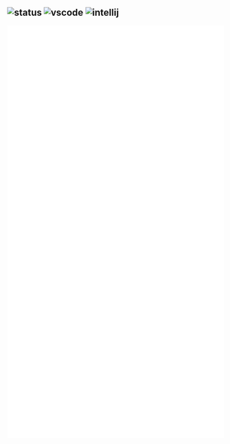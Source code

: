 ![status](https://api.statusbadges.me/badge/status/176052440070750210) ![vscode](https://api.statusbadges.me/badge/vscode/176052440070750210) ![intellij](https://api.statusbadges.me/badge/intellij/176052440070750210)
---
![Metrics](https://github.com/LeWarpy/LeWarpy/blob/main/github-metrics.svg)
